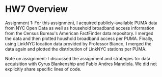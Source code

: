 # HW7 Overview

Assignment 1: For this assignment, I acquired publicly-available PUMA data from NYC Open Data as well as household broadband access information from the Census Bureau's American FactFinder data repository. I merged the data and then plotted houshold broadband access per PUMA. Finally, using LinkNYC location data provided by Professor Bianco, I merged the data again and plotted the distribution of LinkNYC stations per PUMA.

Note on assignment: I discussed the assignment and strategies for data acquisition with Cyrus Blankenship and Pablo Andres Mandiola. We did not explicitly share specific lines of code.